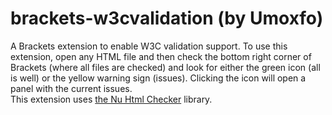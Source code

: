 # brackets-w3cvalidation (by Umoxfo)
A Brackets extension to enable W3C validation support. To use this extension, open any HTML file and then check the bottom right corner of Brackets (where all files are checked) and look for either the green icon (all is well) or the yellow warning sign (issues). Clicking the icon will open a panel with the current issues.  
This extension uses [the Nu Html Checker](http://validator.github.io/validator/) library.
